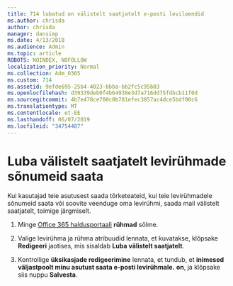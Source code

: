 ```yaml
---
title: 714 lubatud on välistelt saatjatelt e-posti leviloendid
ms.author: chrisda
author: chrisda
manager: dansimp
ms.date: 4/13/2018
ms.audience: Admin
ms.topic: article
ROBOTS: NOINDEX, NOFOLLOW
localization_priority: Normal
ms.collection: Adm_O365
ms.custom: 714
ms.assetid: 9efde695-25b4-4023-bbba-bb2fc5c95b83
ms.openlocfilehash: d39339deb0f4b64938e3d7a716dd75fdbcb11f0d
ms.sourcegitcommit: 4b7e478ce700c0b781efec3857ac4dce5bdf00c6
ms.translationtype: MT
ms.contentlocale: et-EE
ms.lasthandoff: 06/07/2019
ms.locfileid: "34754487"
---
```

# <a name="allow-external-senders-to-send-messages-to-distribution-groups"></a>Luba välistelt saatjatelt levirühmade sõnumeid saata

Kui kasutajad teie asutusest saada tõrketeateid, kui teie levirühmadele sõnumeid saata või soovite veenduge oma levirühmi, saada mail välistelt saatjatelt, toimige järgmiselt.

1. Minge [Office 365 haldusportaali](https://portal.office.com/adminportal/home#/groups) **rühmad** sõlme.

2. Valige levirühma ja rühma atribuudid lennata, et kuvatakse, klõpsake **Redigeeri** jaotises, mis sisaldab **Luba välistelt saatjatelt**.

3. Kontrollige **üksikasjade redigeerimine** lennata, et tundub, et **inimesed väljastpoolt minu asutust saata e-posti levirühmale.** **on**, ja klõpsake siis nuppu **Salvesta**.
